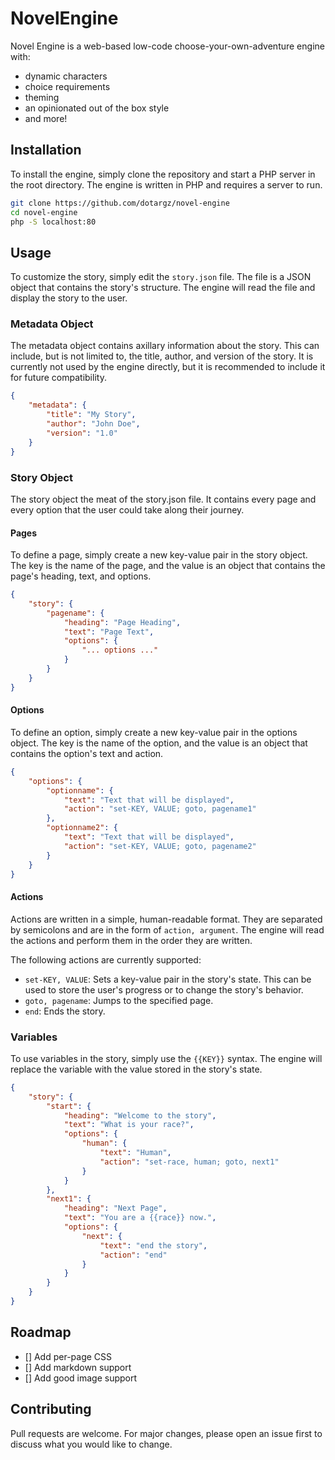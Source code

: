 # NovelEngine

Novel Engine is a web-based low-code choose-your-own-adventure engine with:

- dynamic characters
- choice requirements
- theming
- an opinionated out of the box style
- and more!

## Installation

To install the engine, simply clone the repository and start a PHP server in the root directory. The engine is written in PHP and requires a server to run.

```bash
git clone https://github.com/dotargz/novel-engine
cd novel-engine
php -S localhost:80
```

## Usage

To customize the story, simply edit the `story.json` file. The file is a JSON object that contains the story's structure. The engine will read the file and display the story to the user.

### Metadata Object

The metadata object contains axillary information about the story. This can include, but is not limited to, the title, author, and version of the story. It is currently not used by the engine directly, but it is recommended to include it for future compatibility.

```json
{
	"metadata": {
		"title": "My Story",
		"author": "John Doe",
		"version": "1.0"
	}
}
```

### Story Object

The story object the meat of the story.json file. It contains every page and every option that the user could take along their journey.

#### Pages

To define a page, simply create a new key-value pair in the story object. The key is the name of the page, and the value is an object that contains the page's heading, text, and options.

```json
{
    "story": {
        "pagename": {
            "heading": "Page Heading",
            "text": "Page Text",
            "options": {
                "... options ..."
            }
        }
    }
}
```

#### Options

To define an option, simply create a new key-value pair in the options object. The key is the name of the option, and the value is an object that contains the option's text and action.

```json
{
	"options": {
		"optionname": {
			"text": "Text that will be displayed",
			"action": "set-KEY, VALUE; goto, pagename1"
		},
		"optionname2": {
			"text": "Text that will be displayed",
			"action": "set-KEY, VALUE; goto, pagename2"
		}
	}
}
```

#### Actions

Actions are written in a simple, human-readable format. They are separated by semicolons and are in the form of `action, argument`. The engine will read the actions and perform them in the order they are written.

The following actions are currently supported:

- `set-KEY, VALUE`: Sets a key-value pair in the story's state. This can be used to store the user's progress or to change the story's behavior.
- `goto, pagename`: Jumps to the specified page.
- `end`: Ends the story.

### Variables

To use variables in the story, simply use the `{{KEY}}` syntax. The engine will replace the variable with the value stored in the story's state.

```json
{
	"story": {
		"start": {
			"heading": "Welcome to the story",
			"text": "What is your race?",
			"options": {
				"human": {
					"text": "Human",
					"action": "set-race, human; goto, next1"
				}
			}
		},
		"next1": {
			"heading": "Next Page",
			"text": "You are a {{race}} now.",
			"options": {
				"next": {
					"text": "end the story",
					"action": "end"
				}
			}
		}
	}
}
```

## Roadmap

- [] Add per-page CSS
- [] Add markdown support
- [] Add good image support

## Contributing

Pull requests are welcome. For major changes, please open an issue first to discuss what you would like to change.
